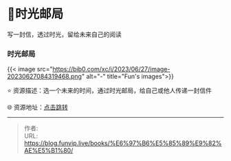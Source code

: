 # 📩时光邮局


写一封信，透过时光，留给未来自己的阅读

<!--more-->

### 时光邮局

{{< image src="https://bib0.com/xc/i/2023/06/27/image-20230627084319468.png" alt="-" title="Fun's images">}}     

⭐️  资源描述：选一个未来的时间，通过时光邮局，给自己或他人传递一封信件

🌐 资源地址：[点击跳转](https://www.hi2future.com/)


---

> 作者:   
> URL: https://blog.funvip.live/books/%E6%97%B6%E5%85%89%E9%82%AE%E5%B1%80/  

